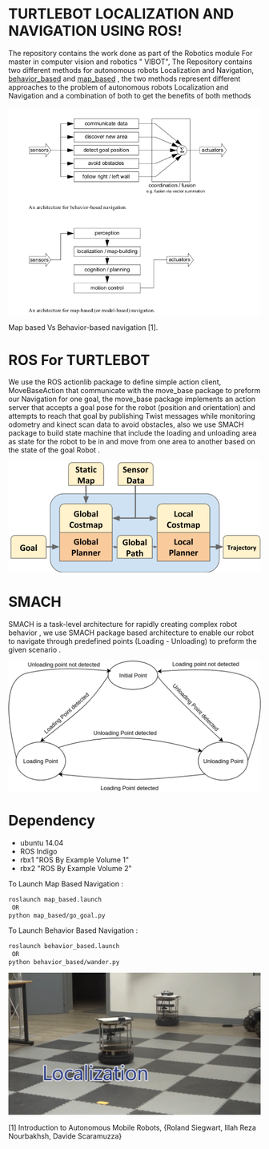 # TURTLEBOT LOCALIZATION AND NAVIGATION USING ROS!


The repository contains the work done as part of the Robotics module For master in computer vision and robotics " VIBOT", The Repository contains two different methods for autonomous  robots Localization and Navigation, [behavior_based](https://github.com/ElJAZRY/ROS_PROJECT/tree/master/behavior_based "behavior_based") and [map_based](https://github.com/ElJAZRY/ROS_PROJECT/tree/master/map_based "map_based") , the two methods represent different approaches to the problem of autonomous robots Localization and Navigation and a combination of both to get the benefits of both methods 


![Map based Vs Behavior-based navigation 1.](https://github.com/ElJAZRY/ROS_PROJECT/blob/master/behavior_based/map_behave.png)


Map based Vs Behavior-based navigation [1].


# ROS For TURTLEBOT

We use the ROS actionlib package to define simple action client, MoveBaseAction that communicate with the move_base package to preform our Navigation for one goal, the
move_base package implements an action server that accepts a goal pose for the robot (position
and orientation) and attempts to reach that goal by publishing Twist messages while monitoring
odometry and kinect scan data to avoid obstacles, also we use SMACH package to build state
machine that include the loading and unloading area as state for the robot to be in and move from
one area to another based on the state of the goal Robot .




![Move-Base](https://github.com/ElJAZRY/ROS_PROJECT/blob/master/behavior_based/Dlu_nav.png)


# SMACH 

SMACH is a task-level architecture for rapidly creating complex robot behavior , we use SMACH package based architecture to enable our robot to navigate through predefined points (Loading - Unloading) to preform the given scenario  . 

![Map based Vs Behavior-based navigation 1.](https://github.com/ElJAZRY/ROS_PROJECT/blob/master/behavior_based/projectDiagram.png)

# Dependency 

- ubuntu 14.04
- ROS Indigo
- rbx1  "ROS By Example Volume 1"
- rbx2  "ROS By Example Volume 2"


To Launch Map Based Navigation  :
```
roslaunch map_based.launch
 OR
python map_based/go_goal.py
```


To Launch Behavior Based Navigation  :
```
roslaunch behavior_based.launch
 OR
python behavior_based/wander.py
```


[![DEMO](https://github.com/ElJAZRY/ROS_PROJECT/blob/master/behavior_based/snapshot.jpg)](https://youtu.be/BLybKmHQiwA "DEMO")



[1] Introduction to Autonomous Mobile Robots, {Roland Siegwart, Illah Reza Nourbakhsh, Davide Scaramuzza}
